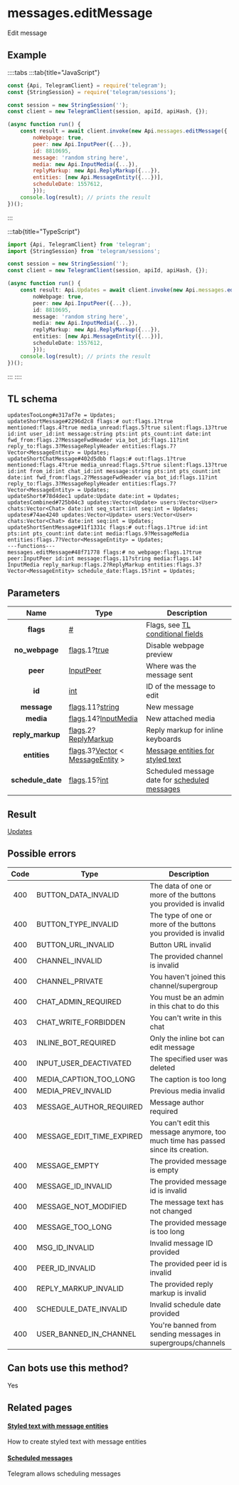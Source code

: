 # messages.editMessage

Edit message

## Example

::::tabs
:::tab{title="JavaScript"}

```js
const {Api, TelegramClient} = require('telegram');
const {StringSession} = require('telegram/sessions');

const session = new StringSession('');
const client = new TelegramClient(session, apiId, apiHash, {});

(async function run() {
    const result = await client.invoke(new Api.messages.editMessage({
		noWebpage: true,
		peer: new Api.InputPeer({...}),
		id: 8810695,
		message: 'random string here',
		media: new Api.InputMedia({...}),
		replyMarkup: new Api.ReplyMarkup({...}),
		entities: [new Api.MessageEntity({...})],
		scheduleDate: 1557612,
		}));
    console.log(result); // prints the result
})();

```

:::

:::tab{title="TypeScript"}

```ts
import {Api, TelegramClient} from 'telegram';
import {StringSession} from 'telegram/sessions';

const session = new StringSession('');
const client = new TelegramClient(session, apiId, apiHash, {});

(async function run() {
    const result: Api.Updates = await client.invoke(new Api.messages.editMessage({
		noWebpage: true,
		peer: new Api.InputPeer({...}),
		id: 8810695,
		message: 'random string here',
		media: new Api.InputMedia({...}),
		replyMarkup: new Api.ReplyMarkup({...}),
		entities: [new Api.MessageEntity({...})],
		scheduleDate: 1557612,
		}));
    console.log(result); // prints the result
})();

```

:::
::::

## TL schema

```
updatesTooLong#e317af7e = Updates;
updateShortMessage#2296d2c8 flags:# out:flags.1?true mentioned:flags.4?true media_unread:flags.5?true silent:flags.13?true id:int user_id:int message:string pts:int pts_count:int date:int fwd_from:flags.2?MessageFwdHeader via_bot_id:flags.11?int reply_to:flags.3?MessageReplyHeader entities:flags.7?Vector<MessageEntity> = Updates;
updateShortChatMessage#402d5dbb flags:# out:flags.1?true mentioned:flags.4?true media_unread:flags.5?true silent:flags.13?true id:int from_id:int chat_id:int message:string pts:int pts_count:int date:int fwd_from:flags.2?MessageFwdHeader via_bot_id:flags.11?int reply_to:flags.3?MessageReplyHeader entities:flags.7?Vector<MessageEntity> = Updates;
updateShort#78d4dec1 update:Update date:int = Updates;
updatesCombined#725b04c3 updates:Vector<Update> users:Vector<User> chats:Vector<Chat> date:int seq_start:int seq:int = Updates;
updates#74ae4240 updates:Vector<Update> users:Vector<User> chats:Vector<Chat> date:int seq:int = Updates;
updateShortSentMessage#11f1331c flags:# out:flags.1?true id:int pts:int pts_count:int date:int media:flags.9?MessageMedia entities:flags.7?Vector<MessageEntity> = Updates;
---functions---
messages.editMessage#48f71778 flags:# no_webpage:flags.1?true peer:InputPeer id:int message:flags.11?string media:flags.14?InputMedia reply_markup:flags.2?ReplyMarkup entities:flags.3?Vector<MessageEntity> schedule_date:flags.15?int = Updates;
```

## Parameters

|       Name        | Type                                                                                                                                                                                                 | Description                                                                                             |
| :---------------: | ---------------------------------------------------------------------------------------------------------------------------------------------------------------------------------------------------- | ------------------------------------------------------------------------------------------------------- |
|     **flags**     | [#](https://core.telegram.org/type/%23)                                                                                                                                                              | Flags, see [TL conditional fields](https://core.telegram.org/mtproto/TL-combinators#conditional-fields) |
|  **no_webpage**   | [flags](https://core.telegram.org/mtproto/TL-combinators#conditional-fields).1?[true](https://core.telegram.org/constructor/true)                                                                    | Disable webpage preview                                                                                 |
|     **peer**      | [InputPeer](https://core.telegram.org/type/InputPeer)                                                                                                                                                | Where was the message sent                                                                              |
|      **id**       | [int](https://core.telegram.org/type/int)                                                                                                                                                            | ID of the message to edit                                                                               |
|    **message**    | [flags](https://core.telegram.org/mtproto/TL-combinators#conditional-fields).11?[string](https://core.telegram.org/type/string)                                                                      | New message                                                                                             |
|     **media**     | [flags](https://core.telegram.org/mtproto/TL-combinators#conditional-fields).14?[InputMedia](https://core.telegram.org/type/InputMedia)                                                              | New attached media                                                                                      |
| **reply_markup**  | [flags](https://core.telegram.org/mtproto/TL-combinators#conditional-fields).2?[ReplyMarkup](https://core.telegram.org/type/ReplyMarkup)                                                             | Reply markup for inline keyboards                                                                       |
|   **entities**    | [flags](https://core.telegram.org/mtproto/TL-combinators#conditional-fields).3?[Vector](https://core.telegram.org/type/Vector%20t) < [MessageEntity](https://core.telegram.org/type/MessageEntity) > | [Message entities for styled text](https://core.telegram.org/api/entities)                              |
| **schedule_date** | [flags](https://core.telegram.org/mtproto/TL-combinators#conditional-fields).15?[int](https://core.telegram.org/type/int)                                                                            | Scheduled message date for [scheduled messages](https://core.telegram.org/api/scheduled-messages)       |

## Result

[Updates](https://core.telegram.org/type/Updates)

## Possible errors

| Code | Type                      | Description                                                                       |
| :--: | ------------------------- | --------------------------------------------------------------------------------- |
| 400  | BUTTON_DATA_INVALID       | The data of one or more of the buttons you provided is invalid                    |
| 400  | BUTTON_TYPE_INVALID       | The type of one or more of the buttons you provided is invalid                    |
| 400  | BUTTON_URL_INVALID        | Button URL invalid                                                                |
| 400  | CHANNEL_INVALID           | The provided channel is invalid                                                   |
| 400  | CHANNEL_PRIVATE           | You haven't joined this channel/supergroup                                        |
| 400  | CHAT_ADMIN_REQUIRED       | You must be an admin in this chat to do this                                      |
| 403  | CHAT_WRITE_FORBIDDEN      | You can't write in this chat                                                      |
| 403  | INLINE_BOT_REQUIRED       | Only the inline bot can edit message                                              |
| 400  | INPUT_USER_DEACTIVATED    | The specified user was deleted                                                    |
| 400  | MEDIA_CAPTION_TOO_LONG    | The caption is too long                                                           |
| 400  | MEDIA_PREV_INVALID        | Previous media invalid                                                            |
| 403  | MESSAGE_AUTHOR_REQUIRED   | Message author required                                                           |
| 400  | MESSAGE_EDIT_TIME_EXPIRED | You can't edit this message anymore, too much time has passed since its creation. |
| 400  | MESSAGE_EMPTY             | The provided message is empty                                                     |
| 400  | MESSAGE_ID_INVALID        | The provided message id is invalid                                                |
| 400  | MESSAGE_NOT_MODIFIED      | The message text has not changed                                                  |
| 400  | MESSAGE_TOO_LONG          | The provided message is too long                                                  |
| 400  | MSG_ID_INVALID            | Invalid message ID provided                                                       |
| 400  | PEER_ID_INVALID           | The provided peer id is invalid                                                   |
| 400  | REPLY_MARKUP_INVALID      | The provided reply markup is invalid                                              |
| 400  | SCHEDULE_DATE_INVALID     | Invalid schedule date provided                                                    |
| 400  | USER_BANNED_IN_CHANNEL    | You're banned from sending messages in supergroups/channels                       |

## Can bots use this method?

Yes

## Related pages

#### [Styled text with message entities](https://core.telegram.org/api/entities)

How to create styled text with message entities

#### [Scheduled messages](https://core.telegram.org/api/scheduled-messages)

Telegram allows scheduling messages
